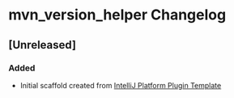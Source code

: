 <!-- Keep a Changelog guide -> https://keepachangelog.com -->

# mvn_version_helper Changelog

## [Unreleased]
### Added
- Initial scaffold created from [IntelliJ Platform Plugin Template](https://github.com/JetBrains/intellij-platform-plugin-template)
